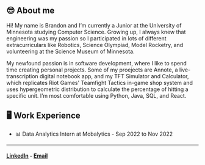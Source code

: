 ## 😎 About me
Hi! My name is Brandon and I’m currently a Junior at the University of Minnesota studying Computer Science. Growing up, I always knew that engineering was my passion so I participated in lots of different extracurriculars like Robotics, Science Olympiad, Model Rocketry, and volunteering at the Science Museum of Minnesota. 

My newfound passion is in software development, where I like to spend time creating personal projects. Some of my proejects are Annote, a live-transcription digital notebook app, and my TFT Simulator and Calculator, which replicates Riot Games' Teamfight Tactics in-game shop system and uses hypergeometric distribution to calculate the percentage of hitting a specific unit. I’m most comfortable using Python, Java, SQL, and React.

## 🖥️ Work Experience
- 📊 Data Analytics Intern at Mobalytics - Sep 2022 to Nov 2022

___
#### [LinkedIn](https://www.linkedin.com/in/brandon-nguyen-lam/) - [Email](mailto:brandonnguyenlam@gmail.com)
